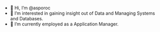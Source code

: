 - 👋 Hi, I’m @asporoc
- 👀 I’m interested in gaining insight out of Data and Managing Systems and Databases.
- 🌱 I’m currently employed as a Application Manager.

<!---
asporoc/asporoc is a ✨ special ✨ repository because its `README.md` (this file) appears on your GitHub profile.
You can click the Preview link to take a look at your changes.
--->
